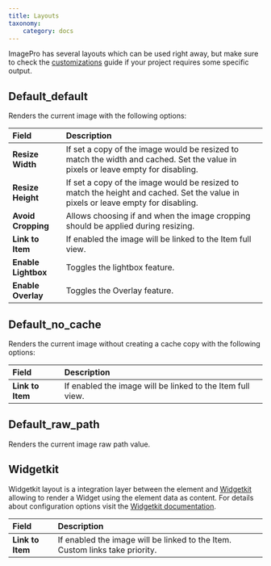 ```yaml
---
title: Layouts
taxonomy:
    category: docs
---
```


ImagePro has several layouts which can be used right away, but make sure to check the [customizations](/elements/imagepro/advanced/customizations) guide if your project requires some specific output.

## Default_default

Renders the current image with the following options:

| Field       | Description |
| :---------- | :---------- |
| **Resize Width** | If set a copy of the image would be resized to match the width and cached. Set the value in pixels or leave empty for disabling. |
| **Resize Height** | If set a copy of the image would be resized to match the height and cached. Set the value in pixels or leave empty for disabling. |
| **Avoid Cropping** | Allows choosing if and when the image cropping should be applied during resizing. |
| **Link to Item** | If enabled the image will be linked to the Item full view. |
| **Enable Lightbox** | Toggles the lightbox feature. |
| **Enable Overlay** | Toggles the Overlay feature. |

## Default_no_cache

Renders the current image without creating a cache copy with the following options:

| Field       | Description |
| :---------- | :---------- |
| **Link to Item** | If enabled the image will be linked to the Item full view. |

## Default_raw_path

Renders the current image raw path value.

## Widgetkit

Widgetkit layout is a integration layer between the element and [Widgetkit](http://yootheme.com/widgetkit) allowing to render a Widget using the element data as content. For details about configuration options visit the [Widgetkit documentation](http://yootheme.com/widgetkit/documentation).

| Field       | Description |
| :---------- | :---------- |
| **Link to Item** | If enabled the image will be linked to the Item. Custom links take priority.